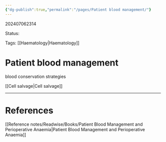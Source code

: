 ```yaml
---
{"dg-publish":true,"permalink":"/pages/Patient blood management/"}
---
```



202407062314

Status: 

Tags: [[Haematology\|Haematology]]

# Patient blood management



blood conservation strategies

[[Cell salvage\|Cell salvage]]




___
# References
[[Reference notes/Readwise/Books/Patient Blood Management and Perioperative Anaemia\|Patient Blood Management and Perioperative Anaemia]]